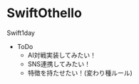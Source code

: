 SwiftOthello
============

Swift1day

* ToDo
  * AI対戦実装してみたい！
  * SNS連携してみたい！
  * 特徴を持たせたい！(変わり種ルール)
